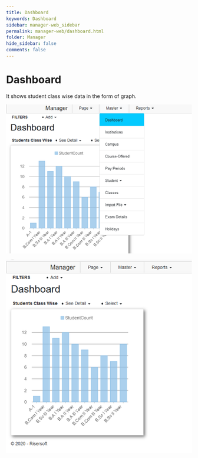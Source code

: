 ```yaml
---
title: Dashboard
keywords: Dashboard
sidebar: manager-web_sidebar
permalink: manager-web/dashboard.html
folder: Manager
hide_sidebar: false
comments: false
---
```



# Dashboard

It shows student class wise data in the form of graph. 

![](/images/dashboardmenu.png)

![](/images/masterdashboard.png)
